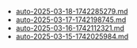 * [auto-2025-03-18-1742285279.md](/docs/202503/auto-2025-03-18-1742285279.md)
* [auto-2025-03-17-1742198745.md](/docs/202503/auto-2025-03-17-1742198745.md)
* [auto-2025-03-16-1742112321.md](/docs/202503/auto-2025-03-16-1742112321.md)
* [auto-2025-03-15-1742025984.md](/docs/202503/auto-2025-03-15-1742025984.md)
